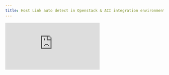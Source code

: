 ```yaml
---
title: Host Link auto detect in Openstack & ACI integration environment
---
```


![Host Link auto detect in Openstack & ACI integration environment](https://raw.githubusercontent.com/LipingMao/LipingMao.github.io/master/_posts/doc/2017_09_18_aci_host_link_detect.pdf)
